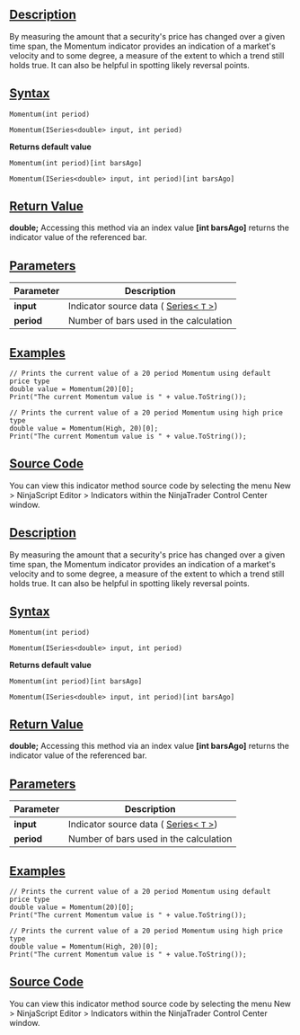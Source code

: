 ## [Description](https://developer.ninjatrader.com/docs/desktop/momentum\#description)

By measuring the amount that a security's price has changed over a given time span, the Momentum indicator provides an indication of a market's velocity and to some degree, a measure of the extent to which a trend still holds true. It can also be helpful in spotting likely reversal points.

## [Syntax](https://developer.ninjatrader.com/docs/desktop/momentum\#syntax)

`Momentum(int period)`

`Momentum(ISeries<double> input, int period)`

**Returns default value**

`Momentum(int period)[int barsAgo]`

`Momentum(ISeries<double> input, int period)[int barsAgo]`

## [Return Value](https://developer.ninjatrader.com/docs/desktop/momentum\#return-value)

**double;** Accessing this method via an index value **\[int barsAgo\]** returns the indicator value of the referenced bar.

## [Parameters](https://developer.ninjatrader.com/docs/desktop/momentum\#parameters)

| Parameter | Description |
| --- | --- |
| **input** | Indicator source data ( [Series< `T` >](https://developer.ninjatrader.com/docs/desktop/seriest)) |
| **period** | Number of bars used in the calculation |

## [Examples](https://developer.ninjatrader.com/docs/desktop/momentum\#examples)

```jsx-150469391 csharp
// Prints the current value of a 20 period Momentum using default price type
double value = Momentum(20)[0];
Print("The current Momentum value is " + value.ToString());

// Prints the current value of a 20 period Momentum using high price type
double value = Momentum(High, 20)[0];
Print("The current Momentum value is " + value.ToString());

```

## [Source Code](https://developer.ninjatrader.com/docs/desktop/momentum\#source-code)

You can view this indicator method source code by selecting the menu New > NinjaScript Editor > Indicators within the NinjaTrader Control Center window.

## [Description](https://developer.ninjatrader.com/docs/desktop/momentum\#description)

By measuring the amount that a security's price has changed over a given time span, the Momentum indicator provides an indication of a market's velocity and to some degree, a measure of the extent to which a trend still holds true. It can also be helpful in spotting likely reversal points.

## [Syntax](https://developer.ninjatrader.com/docs/desktop/momentum\#syntax)

`Momentum(int period)`

`Momentum(ISeries<double> input, int period)`

**Returns default value**

`Momentum(int period)[int barsAgo]`

`Momentum(ISeries<double> input, int period)[int barsAgo]`

## [Return Value](https://developer.ninjatrader.com/docs/desktop/momentum\#return-value)

**double;** Accessing this method via an index value **\[int barsAgo\]** returns the indicator value of the referenced bar.

## [Parameters](https://developer.ninjatrader.com/docs/desktop/momentum\#parameters)

| Parameter | Description |
| --- | --- |
| **input** | Indicator source data ( [Series< `T` >](https://developer.ninjatrader.com/docs/desktop/seriest)) |
| **period** | Number of bars used in the calculation |

## [Examples](https://developer.ninjatrader.com/docs/desktop/momentum\#examples)

```jsx-150469391 csharp
// Prints the current value of a 20 period Momentum using default price type
double value = Momentum(20)[0];
Print("The current Momentum value is " + value.ToString());

// Prints the current value of a 20 period Momentum using high price type
double value = Momentum(High, 20)[0];
Print("The current Momentum value is " + value.ToString());

```

## [Source Code](https://developer.ninjatrader.com/docs/desktop/momentum\#source-code)

You can view this indicator method source code by selecting the menu New > NinjaScript Editor > Indicators within the NinjaTrader Control Center window.
